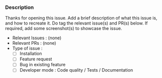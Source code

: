 ### Description

Thanks for opening this issue. Add a brief description of what this issue is, and how to recreate it. Do tag the relevant issue(s) and PR(s) below. If required, add some screenshot(s) to showcase the issue.

- Relevant Issues : (none)
- Relevant PRs : (none)
- Type of issue :
  - [ ] Installation
  - [ ] Feature request
  - [ ] Bug in existing feature
  - [ ] Developer mode : Code quality / Tests / Documentation
